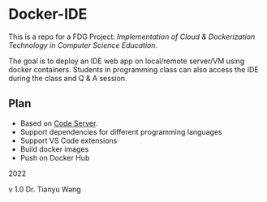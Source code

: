 # Docker-IDE
This is a repo for a FDG Project: *Implementation of Cloud & Dockerization Technology in Computer Science Education*.

The goal is to deploy an IDE web app on local/remote server/VM using docker containers. Students in programming class can also access the IDE during the class and Q & A session.

## Plan
- Based on [Code Server](https://github.com/coder/code-server).
- Support dependencies for different programming languages
- Support VS Code extensions
- Build docker images
- Push on Docker Hub

2022

v 1.0
Dr. Tianyu Wang
